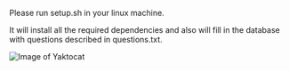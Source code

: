 Please run setup.sh in your linux machine. 

It will install all the required dependencies and also will 
fill in the database with questions described in questions.txt.

![Image of Yaktocat](https://octodex.github.com/images/yaktocat.png)
